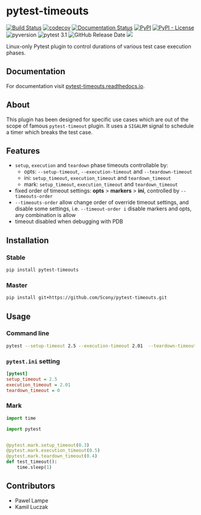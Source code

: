 # pytest-timeouts
[![Build Status](https://travis-ci.org/Scony/pytest-timeouts.svg?branch=master)](https://travis-ci.org/Scony/pytest-timeouts)
[![codecov](https://codecov.io/gh/Scony/pytest-timeouts/branch/master/graph/badge.svg)](https://codecov.io/gh/Scony/pytest-timeouts)
[![Documentation Status](https://readthedocs.org/projects/pytest-timeouts/badge/?version=latest)](https://pytest-timeouts.readthedocs.io/en/latest/?badge=latest)
[![PyPI](https://img.shields.io/pypi/v/pytest-timeouts.svg)](https://pypi.org/project/pytest-timeouts/)
[![PyPI - License](https://img.shields.io/pypi/l/pytest-timeouts.svg)](https://github.com/Scony/pytest-timeouts/blob/master/LICENSE)
![pyversion](https://img.shields.io/pypi/pyversions/pytest-timeouts.svg)
![pytest 3.1](https://img.shields.io/badge/pytest-3.1-blue.svg)
![GitHub Release Date](https://img.shields.io/github/release-date/Scony/pytest-timeouts.svg)
![](https://img.shields.io/pypi/dm/pytest-timeouts.svg)

Linux-only Pytest plugin to control durations of various test case execution phases.

## Documentation

For documentation visit [pytest-timeouts.readthedocs.io](https://pytest-timeouts.readthedocs.io).

## About

This plugin has been designed for specific use cases which are out of the scope of famous `pytest-timeout` plugin.
It uses a `SIGALRM` signal to schedule a timer which breaks the test case.

## Features

* `setup`, `execution` and `teardown` phase timeouts controllable by:
   * opts: `--setup-timeout`, `--execution-timeout` and `--teardown-timeout`
   * ini: `setup_timeout`, `execution_timeout` and `teardown_timeout`
   * mark: `setup_timeout`, `execution_timeout` and `teardown_timeout`
* fixed order of timeout settings: **opts** > **markers** > **ini**, controlled by `--timeouts-order`
* `--timeouts-order` allow change order of override timeout settings, and disable some settings, i.e. `--timeout-order i` disable markers and opts, any combination is allow
* timeout disabled when debugging with PDB

## Installation

### Stable

```bash
pip install pytest-timeouts
```

### Master

```bash
pip install git+https://github.com/Scony/pytest-timeouts.git
```

## Usage

### Command line

```bash
pytest --setup-timeout 2.5 --execution-timeout 2.01  --teardown-timeout 0
```

### `pytest.ini` setting

```ini
[pytest]
setup_timeout = 2.5
execution_timeout = 2.01
teardown_timeout = 0
```

### Mark

```python
import time

import pytest


@pytest.mark.setup_timeout(0.3)
@pytest.mark.execution_timeout(0.5)
@pytest.mark.teardown_timeout(0.4)
def test_timeout():
    time.sleep(1)
```

## Contributors

* Pawel Lampe
* Kamil Luczak
